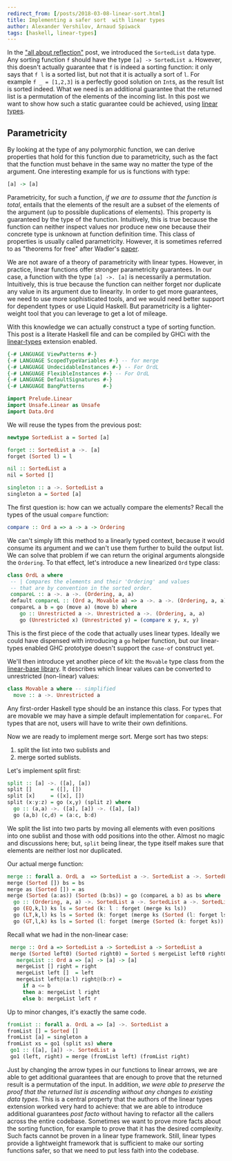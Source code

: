 ```yaml
---
redirect_from: [/posts/2018-03-08-linear-sort.html]
title: Implementing a safer sort  with linear types
author: Alexander Vershilov, Arnaud Spiwack
tags: [haskell, linear-types]
---
```


In the ["all about reflection"][blog-reflection] post, we introduced
the `SortedList` data type. Any sorting function `f` should have the
type `[a] -> SortedList a`. However, this doesn't actually guarantee
that `f` is indeed a sorting function: it only says that `f l` is
a sorted list, but not that it is actually a sort of `l`. For example
`f _ = [1,2,3]` is a perfectly good solution on `Int`s, as the result
list is sorted indeed. What we need is an additional guarantee that
the returned list is a permutation of the elements of the incoming
list. In this post we want to show how such a static guarantee could
be achieved, using [linear types][blog-linear-types].

[blog-reflection]: https://www.tweag.io/posts/2017-12-21-reflection-tutorial.html
[blog-linear-types]: https://www.tweag.io/posts/2017-03-13-linear-types.html

## Parametricity

By looking at the type of any polymorphic function, we can derive
properties that hold for this function due to parametricity, such as
the fact that the function must behave in the same way no matter the
type of the argument. One interesting example for us is functions with
type:

```haskell
[a] -> [a]
```

Parametricity, for such a function, _if we are to assume that the function is total_, entails that the elements of the
result are a subset of the elements of the argument (up to possible
duplications of elements). This property is guaranteed by the type of
the function. Intuitively, this is true because the function can
neither inspect values nor produce new one because their concrete type
is unknown at function definition time. This class of properties is
usually called parametricity. However, it is sometimes referred to as
"theorems for free" after
Wadler's
[paper](http://citeseer.ist.psu.edu/viewdoc/summary?doi=10.1.1.38.9875).

We are not aware of a theory of parametricity with linear types.
However, in practice, linear functions offer stronger parametricity
guarantees. In our case, a function with the type `[a] ->. [a]` is
necessarily a permutation. Intuitively, this is true because the
function can neither forget nor duplicate any value in its argument
due to linearity. In order to get more guarantees, we need to use more
sophisticated tools, and we would need better support for dependent
types or use Liquid Haskell. But parametricity is a lighter-weight
tool that you can leverage to get a lot of mileage.

With this knowledge we can actually construct a type of sorting function.
This post is a literate Haskell file and can be compiled by GHCi with
the [linear-types](https://arxiv.org/abs/1710.09756) extension
enabled.

```haskell
{-# LANGUAGE ViewPatterns #-}
{-# LANGUAGE ScopedTypeVariables #-} -- for merge
{-# LANGUAGE UndecidableInstances #-} -- For OrdL
{-# LANGUAGE FlexibleInstances #-} -- For OrdL
{-# LANGUAGE DefaultSignatures #-}
{-# LANGUAGE BangPatterns      #-}

import Prelude.Linear
import Unsafe.Linear as Unsafe
import Data.Ord
```

We will reuse the types from the previous post:

```haskell
newtype SortedList a = Sorted [a]

forget :: SortedList a ->. [a]
forget (Sorted l) = l

nil :: SortedList a
nil = Sorted []

singleton :: a ->. SortedList a
singleton a = Sorted [a]
```

The first question is: how can we actually compare the elements?
Recall the types of the usual `compare` function:

```haskell
compare :: Ord a => a -> a -> Ordering
```

We can't simply lift this method to a linearly typed context, because
it would consume its argument and we can't use them further to build
the output list. We can solve that problem if we can return the
original arguments alongside the `Ordering`. To that effect, let's
introduce a new linearized `Ord` type class:

```haskell
class OrdL a where
 -- | Compares the elements and their 'Ordering' and values
 -- that are by convention in the sorted order.
 compareL :: a ->. a ->. (Ordering, a, a)
 default compareL :: (Ord a, Movable a) => a ->. a ->. (Ordering, a, a)
 compareL a b = go (move a) (move b) where
    go :: Unrestricted a ->. Unrestricted a ->. (Ordering, a, a)
    go (Unrestricted x) (Unrestricted y) = (compare x y, x, y)
```

This is the first piece of the code that actually uses linear types.
Ideally we could have dispensed with introducing a `go` helper
function, but our linear-types enabled GHC prototype doesn't support
the `case-of` construct yet.

We'll then introduce yet another piece of kit: the `Movable` type
class from
the [linear-base library](https://github.com/tweag/linear-base/). It
describes which linear values can be converted to unrestricted
(non-linear) values:

```haskell
class Movable a where -- simplified
  move :: a ->. Unrestricted a
```

Any first-order Haskell type should be an instance this class. For
types that are movable we may have a simple default implementation for
`compareL`. For types that are not, users will have to write their own
definitions.

Now we are ready to implement merge sort. Merge sort has two steps:

1. split the list into two sublists and
2. merge sorted sublists.

Let's implement split first:

```haskell
split :: [a] ->. ([a], [a])
split []      = ([], [])
split [x]     = ([x], [])
split (x:y:z) = go (x,y) (split z) where
  go :: (a,a) ->. ([a], [a]) ->. ([a], [a])
  go (a,b) (c,d) = (a:c, b:d)
```

We split the list into two parts by moving all elements with even positions into one
sublist and those with odd positions into the other. Almost no magic and discussions
here; but, `split` being linear, the type itself makes sure that elements are neither
lost nor duplicated.

Our actual merge function:

```haskell
merge :: forall a. OrdL a  => SortedList a ->. SortedList a ->. SortedList a
merge (Sorted []) bs = bs
merge as (Sorted []) = as
merge (Sorted (a:as)) (Sorted (b:bs)) = go (compareL a b) as bs where
  go :: (Ordering, a, a) ->. SortedList a ->. SortedList a ->. SortedList a
  go (EQ,k,l) ks ls = Sorted (k: l : forget (merge ks ls))
  go (LT,k,l) ks ls = Sorted (k: forget (merge ks (Sorted (l: forget ls))))
  go (GT,l,k) ks ls = Sorted (l: forget (merge (Sorted (k: forget ks)) ls))
```

Recall what we had in the non-linear case:

```Haskell
 merge :: Ord a => SortedList a -> SortedList a -> SortedList a
 merge (Sorted left0) (Sorted right0) = Sorted $ mergeList left0 right0 where
   mergeList :: Ord a => [a] -> [a] -> [a]
   mergeList [] right = right
   mergeList left []  = left
   mergeList left@(a:l) right@(b:r) =
     if a <= b
     then a: mergeList l right
     else b: mergeList left r
```

Up to minor changes, it's exactly the same code.

```haskell
fromList :: forall a. OrdL a => [a] ->. SortedList a
fromList [] = Sorted []
fromList [a] = singleton a
fromList xs = go1 (split xs) where
 go1 :: ([a], [a]) ->. SortedList a
 go1 (left, right) = merge (fromList left) (fromList right)
```

Just by changing the arrow types in our functions to linear arrows, we
are able to get additional guarantees that are enough to prove that
the returned result is a permutation of the input. In addition, _we
were able to preserve the proof that the returned list is ascending
without any changes to existing data types_. This is a central
property that the authors of the linear types extension worked very
hard to achieve: that we are able to introduce additional guarantees
_post facto_ without having to refactor all the callers across the
entire codebase. Sometimes we want to prove more facts about the
sorting function, for example to prove that it has the desired
complexity. Such facts cannot be proven in a linear type framework.
Still, linear types provide a lightweight framework that is sufficient to
make our sorting functions safer, so that we need to put less faith into the
codebase.

